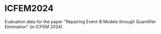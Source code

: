 # ICFEM2024
Evaluation data for the paper "Repairing Event-B Models through Quantifier Elimination" (in ICFEM 2024)
